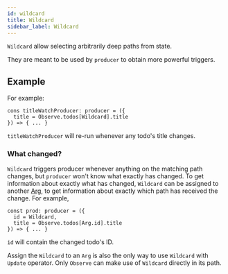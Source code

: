 ```yaml
---
id: wildcard
title: Wildcard
sidebar_label: Wildcard
---
```


`Wildcard` allow selecting arbitrarily deep paths from state.

They are meant to be used by `producer` to obtain more powerful triggers.

## Example
For example:

```tsx
cons titleWatchProducer: producer = ({
  title = Observe.todos[Wildcard].title
}) => { ... }
```

`titleWatchProducer` will re-run whenever any todo's title changes.

### What changed?

`Wildcard` triggers producer whenever anything on the matching path changes, but
`producer` won't know what exactly has changed. To get information about exactly
what has changed, `Wildcard` can be assigned to another
[Arg](/docs/api/arg), to get information about exactly which path
has received the change. For example,

```tsx
const prod: producer = ({
  id = Wildcard,
  title = Observe.todos[Arg.id].title
}) => { ... }
```

`id` will contain the changed todo's ID.

Assign the `Wildcard` to an `Arg` is also the only way to use `Wildcard` with
`Update` operator. Only `Observe` can make use of `Wildcard` directly in its
path.
